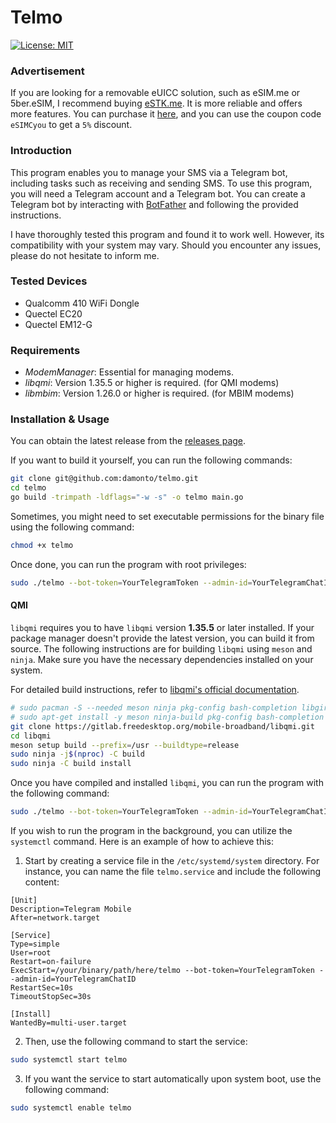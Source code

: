 # Telmo

[![License: MIT](https://img.shields.io/badge/License-MIT-yellow.svg)](https://opensource.org/licenses/MIT)

### Advertisement

If you are looking for a removable eUICC solution, such as eSIM.me or 5ber.eSIM, I recommend buying [eSTK.me](https://www.estk.me?aid=esim). It is more reliable and offers more features. You can purchase it [here](https://www.estk.me?aid=esim), and you can use the coupon code `eSIMCyou` to get a `5%` discount.

### Introduction

This program enables you to manage your SMS via a Telegram bot, including tasks such as receiving and sending SMS. To use this program, you will need a Telegram account and a Telegram bot. You can create a Telegram bot by interacting with [BotFather](https://t.me/botfather) and following the provided instructions.

I have thoroughly tested this program and found it to work well. However, its compatibility with your system may vary. Should you encounter any issues, please do not hesitate to inform me.

### Tested Devices

* Qualcomm 410 WiFi Dongle
* Quectel EC20
* Quectel EM12-G

### Requirements

* *ModemManager*: Essential for managing modems.
* *libqmi*: Version 1.35.5 or higher is required. (for QMI modems)
* *libmbim*: Version 1.26.0 or higher is required. (for MBIM modems)

### Installation & Usage

You can obtain the latest release from the [releases page](https://github.com/damonto/telmo/releases).

If you want to build it yourself, you can run the following commands:

```bash
git clone git@github.com:damonto/telmo.git
cd telmo
go build -trimpath -ldflags="-w -s" -o telmo main.go
```

Sometimes, you might need to set executable permissions for the binary file using the following command:

```bash
chmod +x telmo
```

Once done, you can run the program with root privileges:

```bash
sudo ./telmo --bot-token=YourTelegramToken --admin-id=YourTelegramChatID
```

#### QMI

`libqmi` requires you to have `libqmi` version **1.35.5** or later installed. If your package manager doesn't provide the latest version, you can build it from source. The following instructions are for building `libqmi` using `meson` and `ninja`. Make sure you have the necessary dependencies installed on your system.

For detailed build instructions, refer to [libqmi's official documentation](https://modemmanager.org/docs/libqmi/building/building-meson/).

```bash
# sudo pacman -S --needed meson ninja pkg-config bash-completion libgirepository help2man glib2 libgudev libmbim libqrtr-glib (Arch Linux)
# sudo apt-get install -y meson ninja-build pkg-config bash-completion libgirepository1.0-dev help2man libglib2.0-dev libgudev-1.0-dev libmbim-glib-dev libqrtr-glib-dev (Ubuntu/Debian)
git clone https://gitlab.freedesktop.org/mobile-broadband/libqmi.git
cd libqmi
meson setup build --prefix=/usr --buildtype=release
sudo ninja -j$(nproc) -C build
sudo ninja -C build install
```

Once you have compiled and installed `libqmi`, you can run the program with the following command:

```bash
sudo ./telmo --bot-token=YourTelegramToken --admin-id=YourTelegramChatID
```

If you wish to run the program in the background, you can utilize the `systemctl` command. Here is an example of how to achieve this:

1. Start by creating a service file in the `/etc/systemd/system` directory. For instance, you can name the file `telmo.service` and include the following content:

```plaintext
[Unit]
Description=Telegram Mobile
After=network.target

[Service]
Type=simple
User=root
Restart=on-failure
ExecStart=/your/binary/path/here/telmo --bot-token=YourTelegramToken --admin-id=YourTelegramChatID
RestartSec=10s
TimeoutStopSec=30s

[Install]
WantedBy=multi-user.target
```

2. Then, use the following command to start the service:

```bash
sudo systemctl start telmo
```

3. If you want the service to start automatically upon system boot, use the following command:

```bash
sudo systemctl enable telmo
```
